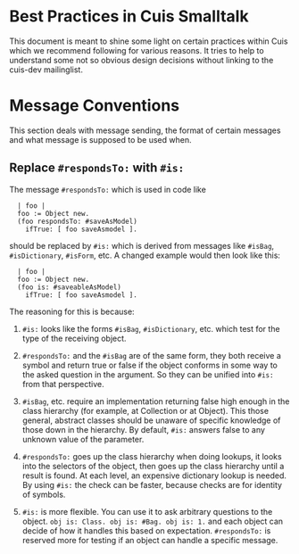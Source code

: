 # Best Practices in Cuis Smalltalk

This document is meant to shine some light on certain practices within Cuis which we recommend following for various reasons. It tries to help to understand some not so obvious design decisions without linking to the cuis-dev mailinglist.

# Message Conventions

This section deals with message sending, the format of certain messages and what message is supposed to be used when.

## Replace `#respondsTo:` with `#is:`

The message `#respondsTo:` which is used in code like

```smalltalk
  | foo |
  foo := Object new.
  (foo respondsTo: #saveAsModel)
    ifTrue: [ foo saveAsmodel ].
```

should be replaced by `#is:` which is derived from messages like `#isBag`, `#isDictionary`, `#isForm`, etc. A changed example would then look like this:

```smalltalk
  | foo |
  foo := Object new.
  (foo is: #saveableAsModel)
    ifTrue: [ foo saveAsmodel ].
```

The reasoning for this is because:

1. `#is:` looks like the forms `#isBag`, `#isDictionary`, etc.
   which test for the type of the receiving object. 
   
2. `#respondsTo:` and the `#isBag` are of the same form,
   they both receive a symbol and return true or false if
   the object conforms in some way to the asked question
   in the argument. So they can be unified into `#is:`
   from that perspective.
   
3. `#isBag`, etc. require an implementation returning false
   high enough in the class hierarchy (for example, at Collection or at Object).
   This those general, abstract classes should be unaware of specific knowledge
   of those down in the hierarchy. By default, `#is:` answers false to any unknown
   value of the parameter.
   
4. `#respondsTo:` goes up the class hierarchy when doing lookups,
   it looks into the selectors of the object, then goes up the class
   hierarchy until a result is found. At each level, an expensive dictionary lookup is needed.
   By using `#is:` the check can be faster, because checks are for identity of symbols.
   
5. `#is:` is more flexible. You can use it to ask arbitrary questions
   to the object. `obj is: Class. obj is: #Bag. obj is: 1.` and each
   object can decide of how it handles this based on expectation.
   `#respondsTo:` is reserved more for testing if an object can handle
   a specific message.

